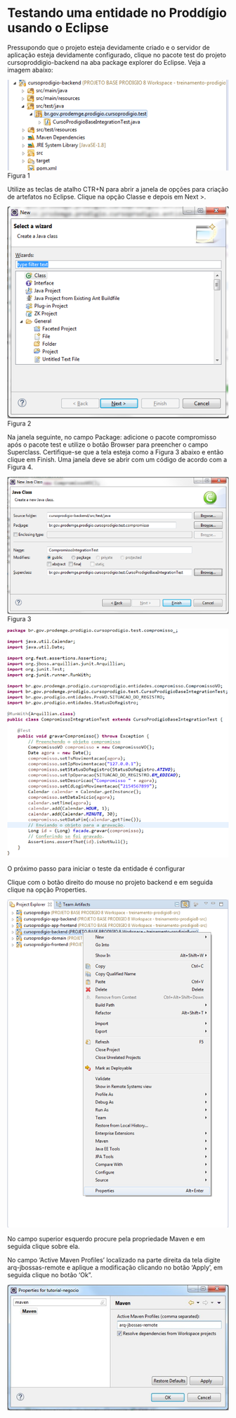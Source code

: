 # Testando uma entidade no Proddígio usando o Eclipse

Pressupondo que o projeto esteja devidamente criado e o servidor de aplicação esteja devidamente configurado, clique no pacote test do projeto cursoproddigio-backend na aba package explorer do Eclipse.  Veja a imagem abaixo:

![](imagens/testando_uma_entidade_1.png)
Figura 1


Utilize as teclas de atalho CTR+N para abrir a janela de opções para criação de artefatos no Eclipse. Clique na opção Classe e depois em Next >.
 
![](imagens/testando_uma_entidade_2.png)
Figura 2


Na janela seguinte, no campo Package: adicione o pacote compromisso após o pacote test e utilize o botão Browser para preencher o campo Superclass. Certifique-se que a tela esteja como a Figura 3 abaixo e então  clique em Finish.  Uma janela deve se abrir com um código de acordo com a Figura 4.

![](imagens/testando_uma_entidade_3.png)
Figura 3

![](imagens/testando_uma_entidade_4.png)

O próximo passo para iniciar o teste da entidade é configurar

Clique com o botão direito do mouse no projeto backend e em seguida clique na opção Properties. 
  
![](imagens/testando_uma_entidade_5.png)
  
No campo superior esquerdo procure pela propriedade Maven e em seguida clique sobre ela. 

No campo ‘Active Maven Profiles’ localizado na parte direita da tela digite arq-jbossas-remote e aplique a modificação clicando no botão ‘Apply’, em seguida clique no  botão ‘Ok”. 
 
![](imagens/testando_uma_entidade_6.jpg)
 
 